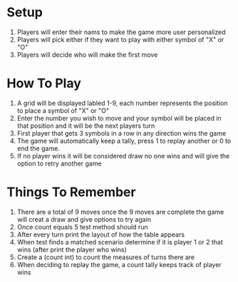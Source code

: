 # Setup
1. Players will enter their nams to make the game more user personalized
2. Players will pick either if they want to play with either symbol of "X" or "O"
3. Players will decide who will make the first move

# How To Play
1. A grid will be displayed labled 1-9, each number represents the position to place a symbol of "X" or "O"
2. Enter the number you wish to move and your symbol will be placed in that position and it will be the next players turn
3. First player that gets 3 symbols in a row in any direction wins the game
4. The game will automatically keep a tally, press 1 to replay another or 0 to end the game.
5. If no player wins it will be considered  draw no one wins and will give the option to retry another game

# Things To Remember
1. There are a total of 9 moves once the 9 moves are complete the game will creat a draw and give options to try again
2. Once count equals 5 test method should run
3. After every turn print the layout of how the table appears
4. When test finds a matched scenario determine if it is player 1 or 2 that wins (after print the player who wins)
5. Create a (count int) to count the measures of turns there are
6. When deciding to replay the game, a count tally keeps track of player wins 
